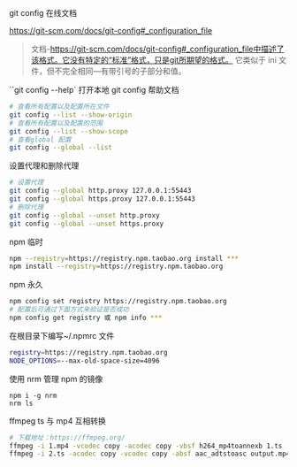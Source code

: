 git config 在线文档

https://git-scm.com/docs/git-config#_configuration_file

> 文档-https://git-scm.com/docs/git-config#_configuration_file中描述了该格式。它没有特定的“标准”格式，只是git所期望的格式。
> 它类似于 ini 文件，但不完全相同—有带引号的子部分和值。

``git config --help`
打开本地 git config 帮助文档

```sh
# 查看所有配置以及配置所在文件
git config --list --show-origin
# 查看所有配置以及配置的范围
git config --list --show-scope
# 查看global 配置
git config --global --list
```

设置代理和删除代理

```sh
# 设置代理
git config --global http.proxy 127.0.0.1:55443
git config --global https.proxy 127.0.0.1:55443
# 删除代理
git config --global --unset http.proxy
git config --global --unset https.proxy
```

npm 临时

```sh
npm --registry=https://registry.npm.taobao.org install ***
npm install --registry=https://registry.npm.taobao.org

```

npm 永久

```sh
npm config set registry https://registry.npm.taobao.org
# 配置后可通过下面方式来验证是否成功
npm config get registry 或 npm info ***
```

在根目录下编写~/.npmrc 文件

```sh
registry=https://registry.npm.taobao.org
NODE_OPTIONS=--max-old-space-size=4096
```

使用 nrm 管理 npm 的镜像

```
npm i -g nrm
nrm ls
```

ffmpeg ts 与 mp4 互相转换

```sh
# 下载地址：https://ffmpeg.org/
ffmpeg -i 1.mp4 -vcodec copy -acodec copy -vbsf h264_mp4toannexb 1.ts
ffmpeg -i 2.ts -acodec copy -vcodec copy -absf aac_adtstoasc output.mp4
```
